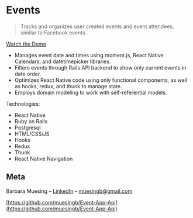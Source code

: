 # Events
> Tracks and organizes user created events and event attendees, similar to Facebook events.

[Watch the Demo](https://www.youtube.com/watch?v=AVF3dbqKgNQ&feature=youtu.be)

<ul>
  <li />Manages event date and times using moment.js, React Native Calendars, and datetimepicker libraries.<br>
  <li />Filters events through Rails API backend to show only current events in date order.<br>
  <li />Optimizes React Native code using only functional components, as well as hooks, redux, and thunk to manage state.<br>
  <li />Employs domain modeling to work with self-referential models.
</ul>

Technologies:
<ul>
  <li />React Native
  <li />Ruby on Rails
  <li />Postgresql
  <li />HTML/CSS/JS
  <li />Hooks
  <li />Redux
  <li />Thunk
  <li />React Native Navigation
</ul>

## Meta

Barbara Muesing – [LinkedIn](https://www.linkedin.com/in/barbara-muesing) – muesingb@gmail.com

[https://github.com/muesingb/Event-App-Api](https://github.com/muesingb/Event-App-Api)
